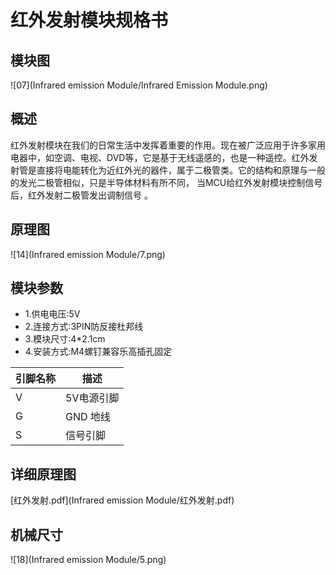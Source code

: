 # 红外发射模块规格书

## 模块图

![07](Infrared emission Module/Infrared Emission Module.png)

## 概述

​        红外发射模块在我们的日常生活中发挥着重要的作用。现在被广泛应用于许多家用电器中，如空调、电视、DVD等，它是基于无线遥感的，也是一种遥控。红外发射管是直接将电能转化为近红外光的器件，属于二极管类。它的结构和原理与一般的发光二极管相似，只是半导体材料有所不同， 当MCU给红外发射模块控制信号后，红外发射二极管发出调制信号 。

## 原理图

![14](Infrared emission Module/7.png)

## 模块参数

* 1.供电电压:5V
* 2.连接方式:3PIN防反接杜邦线
* 3.模块尺寸:4*2.1cm
* 4.安装方式:M4螺钉兼容乐高插孔固定

| 引脚名称 | 描述       |
| -------- | ---------- |
| V        | 5V电源引脚 |
| G        | GND 地线   |
| S        | 信号引脚   |

## 详细原理图

 [红外发射.pdf](Infrared emission Module/红外发射.pdf) 

## 机械尺寸

![18](Infrared emission Module/5.png)